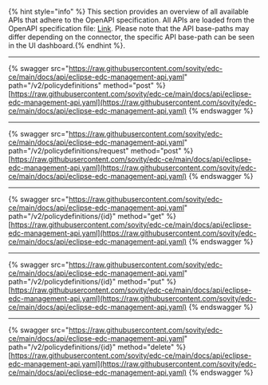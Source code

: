 {% hint style="info" %} This section provides an overview of all available APIs that adhere to the OpenAPI specification. All APIs are loaded from the OpenAPI specification file: <a href="https://raw.githubusercontent.com/sovity/edc-ce/main/docs/api/eclipse-edc-management-api.yaml">Link</a>. Please note that the API base-paths may differ depending on the connector, the specific API base-path can be seen in the UI dashboard.{% endhint %}.

---------------------------------------

{% swagger src="https://raw.githubusercontent.com/sovity/edc-ce/main/docs/api/eclipse-edc-management-api.yaml" path="/v2/policydefinitions" method="post" %}
[https://raw.githubusercontent.com/sovity/edc-ce/main/docs/api/eclipse-edc-management-api.yaml](https://raw.githubusercontent.com/sovity/edc-ce/main/docs/api/eclipse-edc-management-api.yaml)
{% endswagger %}

---------------------------------------

{% swagger src="https://raw.githubusercontent.com/sovity/edc-ce/main/docs/api/eclipse-edc-management-api.yaml" path="/v2/policydefinitions/request" method="post" %}
[https://raw.githubusercontent.com/sovity/edc-ce/main/docs/api/eclipse-edc-management-api.yaml](https://raw.githubusercontent.com/sovity/edc-ce/main/docs/api/eclipse-edc-management-api.yaml)
{% endswagger %}

---------------------------------------

{% swagger src="https://raw.githubusercontent.com/sovity/edc-ce/main/docs/api/eclipse-edc-management-api.yaml" path="/v2/policydefinitions/{id}" method="get" %}
[https://raw.githubusercontent.com/sovity/edc-ce/main/docs/api/eclipse-edc-management-api.yaml](https://raw.githubusercontent.com/sovity/edc-ce/main/docs/api/eclipse-edc-management-api.yaml)
{% endswagger %}

---------------------------------------

{% swagger src="https://raw.githubusercontent.com/sovity/edc-ce/main/docs/api/eclipse-edc-management-api.yaml" path="/v2/policydefinitions/{id}" method="put" %}
[https://raw.githubusercontent.com/sovity/edc-ce/main/docs/api/eclipse-edc-management-api.yaml](https://raw.githubusercontent.com/sovity/edc-ce/main/docs/api/eclipse-edc-management-api.yaml)
{% endswagger %}

---------------------------------------

{% swagger src="https://raw.githubusercontent.com/sovity/edc-ce/main/docs/api/eclipse-edc-management-api.yaml" path="/v2/policydefinitions/{id}" method="delete" %}
[https://raw.githubusercontent.com/sovity/edc-ce/main/docs/api/eclipse-edc-management-api.yaml](https://raw.githubusercontent.com/sovity/edc-ce/main/docs/api/eclipse-edc-management-api.yaml)
{% endswagger %}
